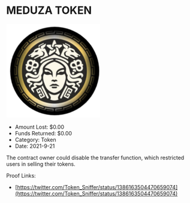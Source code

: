 # MEDUZA TOKEN
![MEDUZA TOKEN](/rektimages/MEDUZA-TOKEN.png)
- Amount Lost: $0.00
- Funds Returned: $0.00
- Category: Token
- Date: 2021-9-21

The contract owner could disable the transfer function, which restricted users in selling their tokens.


Proof Links:
- [https://twitter.com/Token_Sniffer/status/1386163504470659074](https://twitter.com/Token_Sniffer/status/1386163504470659074)


